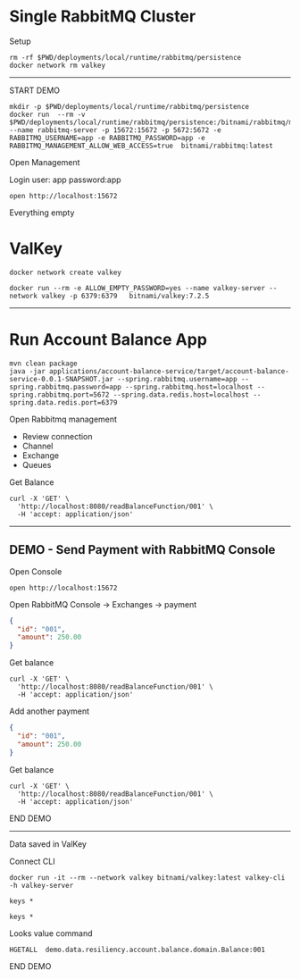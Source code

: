 

# Single RabbitMQ Cluster

Setup 

```shell
rm -rf $PWD/deployments/local/runtime/rabbitmq/persistence
docker network rm valkey
```
--------






START DEMO

```shell
mkdir -p $PWD/deployments/local/runtime/rabbitmq/persistence
docker run  --rm -v $PWD/deployments/local/runtime/rabbitmq/persistence:/bitnami/rabbitmq/mnesia --name rabbitmq-server -p 15672:15672 -p 5672:5672 -e RABBITMQ_USERNAME=app -e RABBITMQ_PASSWORD=app -e RABBITMQ_MANAGEMENT_ALLOW_WEB_ACCESS=true  bitnami/rabbitmq:latest
```

Open Management


Login user: app password:app

```shell
open http://localhost:15672
```

Everything empty

# ValKey


```shell
docker network create valkey
```

```shell
docker run --rm -e ALLOW_EMPTY_PASSWORD=yes --name valkey-server --network valkey -p 6379:6379   bitnami/valkey:7.2.5
```



------------------------------------------------
# Run Account Balance App


```shell
mvn clean package
java -jar applications/account-balance-service/target/account-balance-service-0.0.1-SNAPSHOT.jar --spring.rabbitmq.username=app --spring.rabbitmq.password=app --spring.rabbitmq.host=localhost --spring.rabbitmq.port=5672 --spring.data.redis.host=localhost --spring.data.redis.port=6379
```

Open Rabbitmq management

- Review connection
- Channel
- Exchange
- Queues


Get Balance

```shell
curl -X 'GET' \
  'http://localhost:8080/readBalanceFunction/001' \
  -H 'accept: application/json'
```


------------------------------------------------
## DEMO - Send Payment with RabbitMQ Console


Open Console

```shell
open http://localhost:15672
```

Open RabbitMQ Console -> Exchanges ->  payment 

```json
{
  "id": "001",
  "amount": 250.00
}
```

Get balance

```shell
curl -X 'GET' \
  'http://localhost:8080/readBalanceFunction/001' \
  -H 'accept: application/json'
```

Add another payment

```json
{
  "id": "001",
  "amount": 250.00
}
```

Get balance

```shell
curl -X 'GET' \
  'http://localhost:8080/readBalanceFunction/001' \
  -H 'accept: application/json'
```

END DEMO

-------------------------


Data saved in ValKey



Connect CLI
```shell
docker run -it --rm --network valkey bitnami/valkey:latest valkey-cli -h valkey-server
```

```shell
keys *
```

```shell
keys *
```

Looks value command
```shell
HGETALL  demo.data.resiliency.account.balance.domain.Balance:001
```

END DEMO
